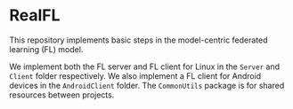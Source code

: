 # RealFL

This repository implements basic steps in the model-centric federated learning (FL) model.

We implement both the FL server and FL client for Linux in the `Server` and `Client` folder respectively. We also implement a FL client for Android devices in the `AndroidClient` folder. The `CommonUtils` package is for shared resources between projects.
